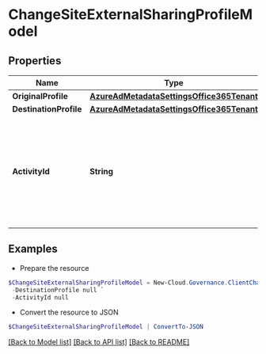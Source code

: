 # ChangeSiteExternalSharingProfileModel
## Properties

Name | Type | Description | Notes
------------ | ------------- | ------------- | -------------
**OriginalProfile** | [**AzureAdMetadataSettingsOffice365Tenant**](AzureAdMetadataSettingsOffice365Tenant.md) |  | [optional] 
**DestinationProfile** | [**AzureAdMetadataSettingsOffice365Tenant**](AzureAdMetadataSettingsOffice365Tenant.md) |  | [optional] 
**ActivityId** | **String** | An unique identifier for the activity which can be used to find configuration in the dynamic service if it is assign by IT | [optional] 

## Examples

- Prepare the resource
```powershell
$ChangeSiteExternalSharingProfileModel = New-Cloud.Governance.ClientChangeSiteExternalSharingProfileModel  -OriginalProfile null `
 -DestinationProfile null `
 -ActivityId null
```

- Convert the resource to JSON
```powershell
$ChangeSiteExternalSharingProfileModel | ConvertTo-JSON
```

[[Back to Model list]](../README.md#documentation-for-models) [[Back to API list]](../README.md#documentation-for-api-endpoints) [[Back to README]](../README.md)

